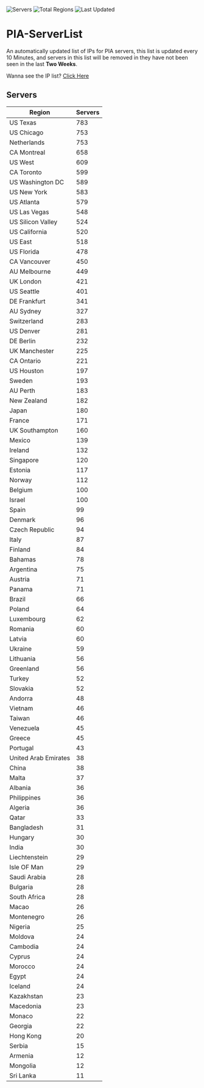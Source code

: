 ![Servers](https://img.shields.io/badge/Servers-16,694-darkgreen)
![Total Regions](https://img.shields.io/badge/Total_Regions-97-darkgreen)
![Last Updated](https://img.shields.io/badge/Last_Updated-August_31_2024_07:30_EDT-darkgreen)

# PIA-ServerList
An automatically updated list of IPs for PIA servers, this list is updated every 10 Minutes, and servers in this list will be removed in they have not been seen in the last **Two Weeks**.

Wanna see the IP list? [Click Here](./servers.json)

## Servers
| Region               | Servers |
|----------------------|---------|
| US Texas | 783 |
| US Chicago | 753 |
| Netherlands | 753 |
| CA Montreal | 658 |
| US West | 609 |
| CA Toronto | 599 |
| US Washington DC | 589 |
| US New York | 583 |
| US Atlanta | 579 |
| US Las Vegas | 548 |
| US Silicon Valley | 524 |
| US California | 520 |
| US East | 518 |
| US Florida | 478 |
| CA Vancouver | 450 |
| AU Melbourne | 449 |
| UK London | 421 |
| US Seattle | 401 |
| DE Frankfurt | 341 |
| AU Sydney | 327 |
| Switzerland | 283 |
| US Denver | 281 |
| DE Berlin | 232 |
| UK Manchester | 225 |
| CA Ontario | 221 |
| US Houston | 197 |
| Sweden | 193 |
| AU Perth | 183 |
| New Zealand | 182 |
| Japan | 180 |
| France | 171 |
| UK Southampton | 160 |
| Mexico | 139 |
| Ireland | 132 |
| Singapore | 120 |
| Estonia | 117 |
| Norway | 112 |
| Belgium | 100 |
| Israel | 100 |
| Spain | 99 |
| Denmark | 96 |
| Czech Republic | 94 |
| Italy | 87 |
| Finland | 84 |
| Bahamas | 78 |
| Argentina | 75 |
| Austria | 71 |
| Panama | 71 |
| Brazil | 66 |
| Poland | 64 |
| Luxembourg | 62 |
| Romania | 60 |
| Latvia | 60 |
| Ukraine | 59 |
| Lithuania | 56 |
| Greenland | 56 |
| Turkey | 52 |
| Slovakia | 52 |
| Andorra | 48 |
| Vietnam | 46 |
| Taiwan | 46 |
| Venezuela | 45 |
| Greece | 45 |
| Portugal | 43 |
| United Arab Emirates | 38 |
| China | 38 |
| Malta | 37 |
| Albania | 36 |
| Philippines | 36 |
| Algeria | 36 |
| Qatar | 33 |
| Bangladesh | 31 |
| Hungary | 30 |
| India | 30 |
| Liechtenstein | 29 |
| Isle OF Man | 29 |
| Saudi Arabia | 28 |
| Bulgaria | 28 |
| South Africa | 28 |
| Macao | 26 |
| Montenegro | 26 |
| Nigeria | 25 |
| Moldova | 24 |
| Cambodia | 24 |
| Cyprus | 24 |
| Morocco | 24 |
| Egypt | 24 |
| Iceland | 24 |
| Kazakhstan | 23 |
| Macedonia | 23 |
| Monaco | 22 |
| Georgia | 22 |
| Hong Kong | 20 |
| Serbia | 15 |
| Armenia | 12 |
| Mongolia | 12 |
| Sri Lanka | 11 |